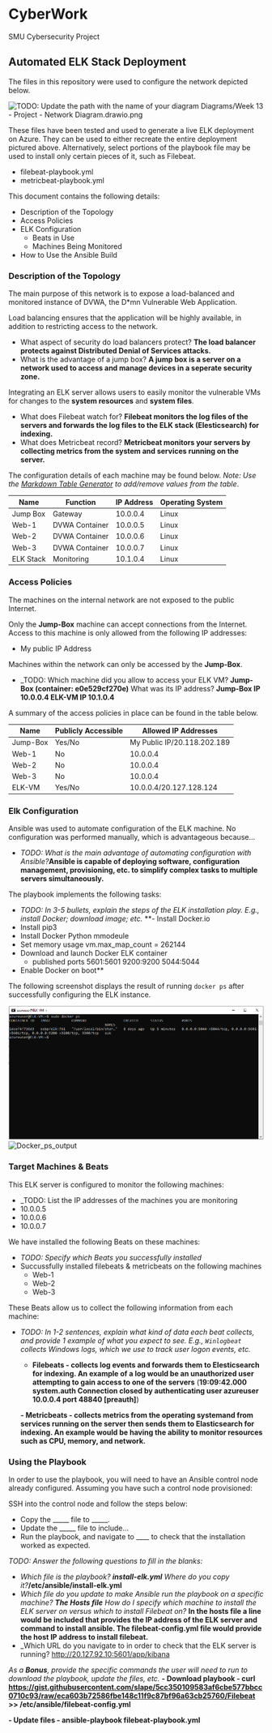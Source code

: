 # CyberWork
SMU Cybersecurity Project
## Automated ELK Stack Deployment

The files in this repository were used to configure the network depicted below.

![TODO: Update the path with the name of your diagram](Images/diagram_filename.png)
Diagrams/Week 13 - Project - Network Diagram.drawio.png

These files have been tested and used to generate a live ELK deployment on Azure. They can be used to either recreate the entire deployment pictured above. Alternatively, select portions of the playbook file may be used to install only certain pieces of it, such as Filebeat.

  - filebeat-playbook.yml
  - metricbeat-playbook.yml

This document contains the following details:
- Description of the Topology
- Access Policies
- ELK Configuration
  - Beats in Use
  - Machines Being Monitored
- How to Use the Ansible Build


### Description of the Topology

The main purpose of this network is to expose a load-balanced and monitored instance of DVWA, the D*mn Vulnerable Web Application.

Load balancing ensures that the application will be highly available, in addition to restricting access to the network.
- What aspect of security do load balancers protect? **The load balancer protects against Distributed Denial of Services attacks.** 
- What is the advantage of a jump box? **A jump box is a server on a network used to access and manage devices in a seperate security zone.**

Integrating an ELK server allows users to easily monitor the vulnerable VMs for changes to the **system resources** and **system files**.
- What does Filebeat watch for? **Filebeat monitors the log files of the servers and forwards the log files to the ELK stack (Elesticsearch) for indexing.**
- What does Metricbeat record? **Metricbeat monitors your servers by collecting metrics from the system and services running on the server.**

The configuration details of each machine may be found below.
_Note: Use the [Markdown Table Generator](http://www.tablesgenerator.com/markdown_tables) to add/remove values from the table_.

| Name      | Function       | IP Address | Operating System |
|-----------|----------------|------------|------------------|
| Jump Box  | Gateway        | 10.0.0.4   | Linux            |
| Web-1     | DVWA Container | 10.0.0.5   | Linux            |
| Web-2     | DVWA Container | 10.0.0.6   | Linux            |
| Web-3     | DVWA Container | 10.0.0.7   | Linux            |
| ELK Stack | Monitoring     | 10.1.0.4   | Linux            |

### Access Policies

The machines on the internal network are not exposed to the public Internet. 

Only the **Jump-Box** machine can accept connections from the Internet. Access to this machine is only allowed from the following IP addresses:
- My public IP Address

Machines within the network can only be accessed by the **Jump-Box**.
- _TODO: Which machine did you allow to access your ELK VM? **Jump-Box (container: e0e529cf270e)** What was its IP address? **Jump-Box IP 10.0.0.4 ELK-VM IP 10.1.0.4**

A summary of the access policies in place can be found in the table below.

| Name     | Publicly Accessible | Allowed IP Addresses        |
|----------|---------------------|-----------------------------|
| Jump-Box | Yes/No              | My Public IP/20.118.202.189 |
| Web-1    | No                  | 10.0.0.4                    |
| Web-2    | No                  | 10.0.0.4                    |
| Web-3    | No                  | 10.0.0.4                    |
| ELK-VM   | Yes/No              | 10.0.0.4/20.127.128.124     |

### Elk Configuration

Ansible was used to automate configuration of the ELK machine. No configuration was performed manually, which is advantageous because...
- _TODO: What is the main advantage of automating configuration with Ansible?_**Ansible is capable of deploying software, configuration management, provisioning, etc. to simplify complex tasks to multiple servers simultaneously.**

The playbook implements the following tasks:
- _TODO: In 3-5 bullets, explain the steps of the ELK installation play. E.g., install Docker; download image; etc._
**- Install Docker.io
- Install pip3
- Install Docker Python mmodeule
- Set memory usage vm.max_map_count = 262144
- Download and launch Docker ELK container
	- published ports
		5601:5601
		9200:9200
		5044:5044
- Enable Docker on boot**

The following screenshot displays the result of running `docker ps` after successfully configuring the ELK instance.

![TODO: Update the path with the name of your screenshot of docker ps output](Images/docker_ps_output.png)
![Docker_ps_output](https://user-images.githubusercontent.com/87954650/146693984-6bb4f640-4ee7-4fa7-838a-f7841e937437.PNG)


### Target Machines & Beats
This ELK server is configured to monitor the following machines:
- _TODO: List the IP addresses of the machines you are monitoring
- 10.0.0.5
- 10.0.0.6
- 10.0.0.7

We have installed the following Beats on these machines:
- _TODO: Specify which Beats you successfully installed_
- Succussfully installed filebeats & metricbeats on the following machines
	- Web-1
	- Web-2
	- Web-3

These Beats allow us to collect the following information from each machine:
- _TODO: In 1-2 sentences, explain what kind of data each beat collects, and provide 1 example of what you expect to see. E.g., `Winlogbeat` collects Windows logs, which we use to track user logon events, etc._
	- **Filebeats - collects log events and forwards them to Elesticsearch for indexing. An example of a log would be an unauthorized user attempting to gain access to one of the servers** (**19:09:42.000
system.auth
Connection closed by authenticating user azureuser 10.0.0.4 port 48840 [preauth]**)

	**- Metricbeats - collects metrics from the operating systemand from services running on the server then sends them to Elasticsearch for indexing. An example would be having the ability to monitor resources such as CPU, memory, and network.**

### Using the Playbook
In order to use the playbook, you will need to have an Ansible control node already configured. Assuming you have such a control node provisioned: 

SSH into the control node and follow the steps below:
- Copy the _____ file to _____.
- Update the _____ file to include...
- Run the playbook, and navigate to ____ to check that the installation worked as expected.

_TODO: Answer the following questions to fill in the blanks:_
- _Which file is the playbook? **install-elk.yml** Where do you copy it?_**/etc/ansible/install-elk.yml**
- _Which file do you update to make Ansible run the playbook on a specific machine? **The Hosts file** How do I specify which machine to install the ELK server on versus which to install Filebeat on?_ **In the hosts file a line would be included that provides the IP address of the ELK server and command to install ansible. The filebeat-config.yml file would provide the host IP address to install filebeat.**
- _Which URL do you navigate to in order to check that the ELK server is running? http://20.127.92.10:5601/app/kibana

_As a **Bonus**, provide the specific commands the user will need to run to download the playbook, update the files, etc._
**- Download playbook - curl https://gist.githubusercontent.com/slape/5cc350109583af6cbe577bbcc0710c93/raw/eca603b72586fbe148c11f9c87bf96a63cb25760/Filebeat >> /etc/ansible/filebeat-config.yml**

**- Update files - ansible-playbook filebeat-playbook.yml**
